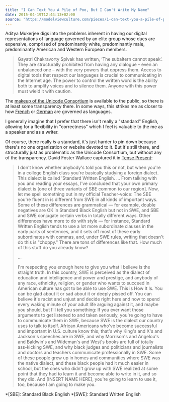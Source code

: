 ```yaml
---
title: "I Can Text You A Pile of Poo, But I Can't Write My Name"
date: 2015-04-19T12:44:13+02:00
source: "https://modelviewculture.com/pieces/i-can-text-you-a-pile-of-poo-but-i-cant-write-my-name"
---
```


Aditya Mukerjee digs into the problems inherent in having our digital representations of language governed by an elite group whose dues are expensive, comprised of predominantly white, predominantly male, predominantly American and Western European members.

> Gayatri Chakravorty Spivak has written, ‘The subaltern cannot speak’. They are structurally prohibited from having any dialogue – even an unbalanced one – with the very powers that oppress them. Access to digital tools that respect our languages is crucial to communicating in the Internet age. The power to control the written word is the ability both to amplify voices and to silence them. Anyone with this power must wield it with caution.

The [makeup of the Unicode Consortium](http://www.unicode.org/consortium/directors.html) is available to the public, so there is at least some transparency there. In some ways, this strikes me as closer to how [French](http://www.académie-française.fr/la-langue-francaise/le-francais-aujourdhui) or [German](http://rechtschreibrat.ids-mannheim.de/download/regeln2006.pdf) are governed as languages.

I generally imagine that I prefer that there isn't really a "standard" English, allowing for a flexibility in "correctness" which I feel is valuable to the me as a speaker and as a writer.

Of course, there really *is* a standard, it's just harder to pin down because there's no one organization or website devoted to it. But it's still there, and structurally just as problematic as the Unicode Consortium, but without any of the transparency. David Foster Wallace captured it in [Tense Present](http://instruct.westvalley.edu/lafave/DFW_present_tense.html):

> I don't know whether anybody's told you this or not, but when you're in a college English class you're basically studying a foreign dialect. This dialect is called 'Standard Written English. ... From talking with you and reading your essays, I've concluded that your own primary dialect is [one of three variants of SBE common to our region]. Now, let me spell something out in my official Teacher-voice: The SBE you're fluent in is different from SWE in all kinds of important ways. Some of these differences are grammatical — for example, double negatives are OK in Standard Black English but not in SWE, and SBE and SWE conjugate certain verbs in totally different ways. Other differences have more to do with style — for instance, Standard Written English tends to use a lot more subordinate clauses in the early parts of sentences, and it sets off most of these early subordinates with commas, and, under SWE rules, writing that doesn't do this is "choppy." There are tons of differences like that. How much of this stuff do you already know?
> 
> ...
> 
> I'm respecting you enough here to give you what I believe is the straight truth. In this country, SWE is perceived as the dialect of education and intelligence and power and prestige, and anybody of any race, ethnicity, religion, or gender who wants to succeed in American culture has got to be able to use SWE. This is How It Is. You can be glad about it or sad about it or deeply pissed off. You can believe it's racist and unjust and decide right here and now to spend every waking minute of your adult life arguing against it, and maybe you should, but I'll tell you something: If you ever want those arguments to get listened to and taken seriously, you're going to have to communicate them in SWE, because SWE is the dialect our country uses to talk to itself. African Americans who've become successful and important in U.S. culture know this; that's why King's and X's and Jackson's speeches are in SWE, and why Morrison's and Angelou's and Baldwin's and Wideman's and West's books are full of totally ass-kicking SWE, and why black judges and politicians and journalists and doctors and teachers communicate professionally in SWE. Some of these people grew up in homes and communities where SWE was the native dialect, and these black people had it much easier in school, but the ones who didn't grow up with SWE realized at some point that they had to learn it and become able to write in it, and so they did. And [INSERT NAME HERE], you're going to learn to use it, too, because I am going to make you.

*[SBE]: Standard Black English
*[SWE]: Standard Written English
